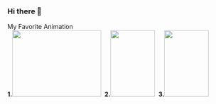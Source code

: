 ### Hi there 👋

<!--
**hrnsh/hrnsh** is a ✨ _special_ ✨ repository because its `README.md` (this file) appears on your GitHub profile.

Here are some ideas to get you started:


-->
<div> My Favorite Animation <br>
        <strong>1.</strong><img src="https://i.ytimg.com/vi/KonNI2O7_Wk/maxresdefault.jpg" style="float:none; width : 200px; height : 150px;">&nbsp;
        <strong>2.</strong><img src="https://image.yes24.com/goods/90114544/XL" style="float:none; width : 100px; height : 150px;">&nbsp;
        <strong>3.</strong><img src="https://sm.ign.com/ign_kr/screenshot/default/rx4ddcc5fzg3a4aqyytrw31owmhpmvop-1280_fcpy.jpg" style="float:none; width : 100px; height : 150px;">&nbsp;
    </div>


